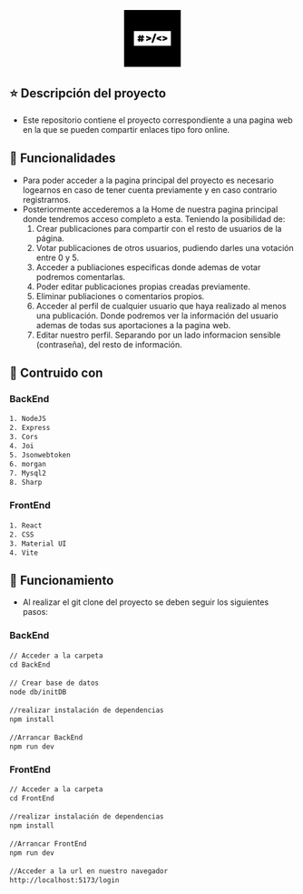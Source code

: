 <p align="center"><img src="./FrontEnd/public/hack.png" height="100"/></p>

## :star: Descripción del proyecto

- Este repositorio contiene el proyecto correspondiente a una pagina web en la que se pueden compartir enlaces tipo foro online.

## :bookmark_tabs: Funcionalidades

- Para poder acceder a la pagina principal del proyecto es necesario logearnos en caso de tener cuenta previamente y en caso contrario registrarnos.
- Posteriormente accederemos a la Home de nuestra pagina principal donde tendremos acceso completo a esta. Teniendo la posibilidad de:
    1. Crear publicaciones para compartir con el resto de usuarios de la página.
    2. Votar publicaciones de otros usuarios, pudiendo darles una votación entre 0 y 5.
    3. Acceder a publiaciones especificas donde ademas de votar podremos comentarlas.
    4. Poder editar publicaciones propias creadas previamente.
    5. Eliminar publiaciones o comentarios propios.
    6. Acceder al perfil de cualquier usuario que haya realizado al menos una publicación. Donde podremos ver la información del usuario ademas de todas sus aportaciones a la pagina web.
    7. Editar nuestro perfil. Separando por un lado informacion sensible (contraseña), del resto de información.

## :hammer: Contruido con

### BackEnd

    1. NodeJS
    2. Express
    3. Cors
    4. Joi
    5. Jsonwebtoken
    6. morgan
    7. Mysql2
    8. Sharp

### FrontEnd

    1. React
    2. CSS
    3. Material UI
    4. Vite

## :electric_plug: Funcionamiento

- Al realizar el git clone del proyecto se deben seguir los siguientes pasos:

### BackEnd

~~~
// Acceder a la carpeta
cd BackEnd

// Crear base de datos
node db/initDB

//realizar instalación de dependencias
npm install

//Arrancar BackEnd
npm run dev
~~~

### FrontEnd

~~~
// Acceder a la carpeta
cd FrontEnd

//realizar instalación de dependencias
npm install

//Arrancar FrontEnd
npm run dev

//Acceder a la url en nuestro navegador
http://localhost:5173/login
~~~